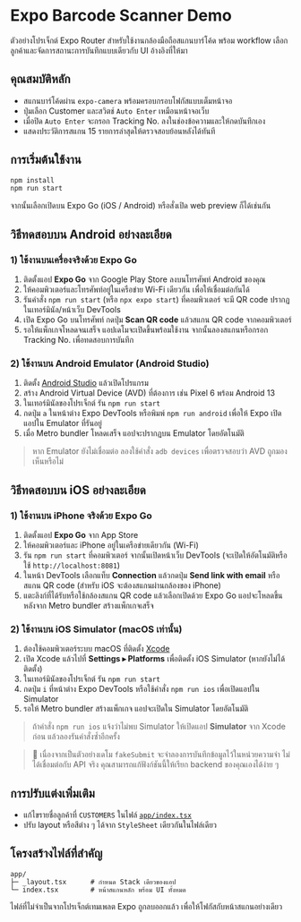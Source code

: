 # Expo Barcode Scanner Demo

ตัวอย่างโปรเจ็กต์ Expo Router สำหรับใช้งานกล้องมือถือสแกนบาร์โค้ด พร้อม workflow เลือกลูกค้าและจัดการสถานะการบันทึกแบบเดียวกับ UI อ้างอิงที่ให้มา

## คุณสมบัติหลัก
- สแกนบาร์โค้ดผ่าน `expo-camera` พร้อมครอบกรอบโฟกัสแบบเต็มหน้าจอ
- ปุ่มเลือก Customer และสวิตช์ `Auto Enter` เหมือนหน้าจอเว็บ
- เมื่อปิด `Auto Enter` จะกรอก Tracking No. ลงในช่องข้อความและให้กดบันทึกเอง
- แสดงประวัติการสแกน 15 รายการล่าสุดให้ตรวจสอบย้อนหลังได้ทันที

## การเริ่มต้นใช้งาน
```bash
npm install
npm run start
```

จากนั้นเลือกเปิดบน Expo Go (iOS / Android) หรือสั่งเปิด web preview ก็ได้เช่นกัน

## วิธีทดสอบบน Android อย่างละเอียด

### 1) ใช้งานบนเครื่องจริงด้วย Expo Go
1. ติดตั้งแอป **Expo Go** จาก Google Play Store ลงบนโทรศัพท์ Android ของคุณ
2. ให้คอมพิวเตอร์และโทรศัพท์อยู่ในเครือข่าย Wi-Fi เดียวกัน เพื่อให้เชื่อมต่อกันได้
3. รันคำสั่ง `npm run start` (หรือ `npx expo start`) ที่คอมพิวเตอร์ จะมี QR code ปรากฏในเทอร์มินัล/หน้าเว็บ DevTools
4. เปิด Expo Go บนโทรศัพท์ กดปุ่ม **Scan QR code** แล้วสแกน QR code จากคอมพิวเตอร์
5. รอให้แพ็กเกจโหลดจนเสร็จ แอปเดโมจะเปิดขึ้นพร้อมใช้งาน จากนั้นลองสแกนหรือกรอก Tracking No. เพื่อทดสอบการบันทึก

### 2) ใช้งานบน Android Emulator (Android Studio)
1. ติดตั้ง [Android Studio](https://developer.android.com/studio) แล้วเปิดโปรแกรม
2. สร้าง Android Virtual Device (AVD) ที่ต้องการ เช่น Pixel 6 พร้อม Android 13
3. ในเทอร์มินัลของโปรเจ็กต์ รัน `npm run start`
4. กดปุ่ม `a` ในหน้าต่าง Expo DevTools หรือพิมพ์ `npm run android` เพื่อให้ Expo เปิดแอปใน Emulator ที่รันอยู่
5. เมื่อ Metro bundler โหลดเสร็จ แอปจะปรากฏบน Emulator โดยอัตโนมัติ

> หาก Emulator ยังไม่เชื่อมต่อ ลองใช้คำสั่ง `adb devices` เพื่อตรวจสอบว่า AVD ถูกมองเห็นหรือไม่

## วิธีทดสอบบน iOS อย่างละเอียด

### 1) ใช้งานบน iPhone จริงด้วย Expo Go
1. ติดตั้งแอป **Expo Go** จาก App Store
2. ให้คอมพิวเตอร์และ iPhone อยู่ในเครือข่ายเดียวกัน (Wi-Fi)
3. รัน `npm run start` ที่คอมพิวเตอร์ จากนั้นเปิดหน้าเว็บ DevTools (จะเปิดให้อัตโนมัติหรือใช้ `http://localhost:8081`)
4. ในหน้า DevTools เลือกแท็บ **Connection** แล้วกดปุ่ม **Send link with email** หรือสแกน QR code (สำหรับ iOS จะต้องสแกนผ่านกล้องของ iPhone)
5. แตะลิงก์ที่ได้รับหรือใช้กล้องสแกน QR code แล้วเลือกเปิดด้วย Expo Go แอปจะโหลดขึ้นหลังจาก Metro bundler สร้างแพ็กเกจเสร็จ

### 2) ใช้งานบน iOS Simulator (macOS เท่านั้น)
1. ต้องใช้คอมพิวเตอร์ระบบ macOS ที่ติดตั้ง [Xcode](https://developer.apple.com/xcode/)
2. เปิด Xcode แล้วไปที่ **Settings ▸ Platforms** เพื่อติดตั้ง iOS Simulator (หากยังไม่ได้ติดตั้ง)
3. ในเทอร์มินัลของโปรเจ็กต์ รัน `npm run start`
4. กดปุ่ม `i` ที่หน้าต่าง Expo DevTools หรือใช้คำสั่ง `npm run ios` เพื่อเปิดแอปใน Simulator
5. รอให้ Metro bundler สร้างแพ็กเกจ แอปจะเปิดใน Simulator โดยอัตโนมัติ

> ถ้าคำสั่ง `npm run ios` แจ้งว่าไม่พบ Simulator ให้เปิดแอป **Simulator** จาก Xcode ก่อน แล้วลองรันคำสั่งซ้ำอีกครั้ง

> 📸 เนื่องจากเป็นตัวอย่างเดโม `fakeSubmit` จะจำลองการบันทึกข้อมูลไว้ในหน่วยความจำ ไม่ได้เชื่อมต่อกับ API จริง คุณสามารถแก้ฟังก์ชันนี้ให้เรียก backend ของคุณเองได้ง่าย ๆ

## การปรับแต่งเพิ่มเติม
- แก้ไขรายชื่อลูกค้าที่ `CUSTOMERS` ในไฟล์ [`app/index.tsx`](app/index.tsx)
- ปรับ layout หรือสีต่าง ๆ ได้จาก `StyleSheet` เดียวกันในไฟล์เดียว

## โครงสร้างไฟล์ที่สำคัญ
```
app/
├─ _layout.tsx      # กำหนด Stack เดียวของแอป
└─ index.tsx        # หน้าสแกนหลัก พร้อม UI ทั้งหมด
```

ไฟล์ที่ไม่จำเป็นจากโปรเจ็กต์เทมเพลต Expo ถูกลบออกแล้ว เพื่อให้โฟกัสกับหน้าสแกนอย่างเดียว
